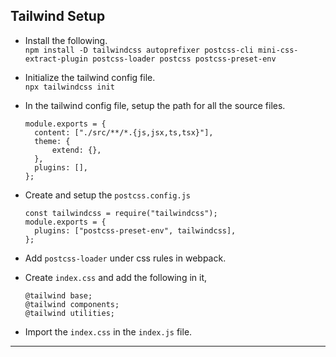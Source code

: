 ## Tailwind Setup

- Install the following.\
  `npm install -D tailwindcss autoprefixer postcss-cli mini-css-extract-plugin postcss-loader postcss postcss-preset-env`

- Initialize the tailwind config file.\
  `npx tailwindcss init`

- In the tailwind config file, setup the path for all the source files.

  ```
  module.exports = {
  	content: ["./src/**/*.{js,jsx,ts,tsx}"],
  	theme: {
  		extend: {},
  	},
  	plugins: [],
  };

  ```

- Create and setup the `postcss.config.js`

  ```
  const tailwindcss = require("tailwindcss");
  module.exports = {
  	plugins: ["postcss-preset-env", tailwindcss],
  };
  ```

- Add `postcss-loader` under css rules in webpack.

- Create `index.css` and add the following in it,

  ```
  @tailwind base;
  @tailwind components;
  @tailwind utilities;
  ```

- Import the `index.css` in the `index.js` file.

---
